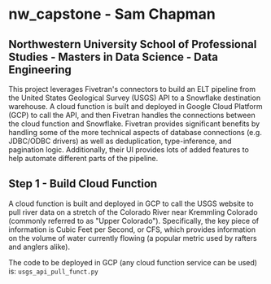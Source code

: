 # nw_capstone - Sam Chapman
## Northwestern University School of Professional Studies - Masters in Data Science - Data Engineering 

This project leverages Fivetran's connectors to build an ELT pipeline from the United States Geological Survey (USGS) API to a Snowflake destination warehouse. A cloud function is built and deployed in Google Cloud Platform (GCP) to call the API, and then Fivetran handles the connections between the cloud function and Snowflake. Fivetran provides significant benefits by handling some of the more technical aspects of database connections (e.g. JDBC/ODBC drivers) as well as deduplication, type-inference, and pagination logic. Additionally, their UI provides lots of added features to help automate different parts of the pipeline. 

## Step 1 - Build Cloud Function

A cloud function is built and deployed in GCP to call the USGS website to pull river data on a stretch of the Colorado River near Kremmling Colorado (commonly referred to as "Upper Colorado"). Specifically, the key piece of information is Cubic Feet per Second, or CFS, which provides information on the volume of water currently flowing (a popular metric used by rafters and anglers alike). 

The code to be deployed in GCP (any cloud function service can be used) is: ```usgs_api_pull_funct.py```
